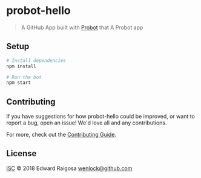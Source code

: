 # probot-hello

> A GitHub App built with [Probot](https://github.com/probot/probot) that A Probot app

## Setup

```sh
# Install dependencies 
npm install

# Run the bot
npm start
```

## Contributing

If you have suggestions for how probot-hello could be improved, or want to report a bug, open an issue! We'd love all and any contributions.

For more, check out the [Contributing Guide](CONTRIBUTING.md).

## License

[ISC](LICENSE) © 2018 Edward Raigosa <wenlock@github.com>
